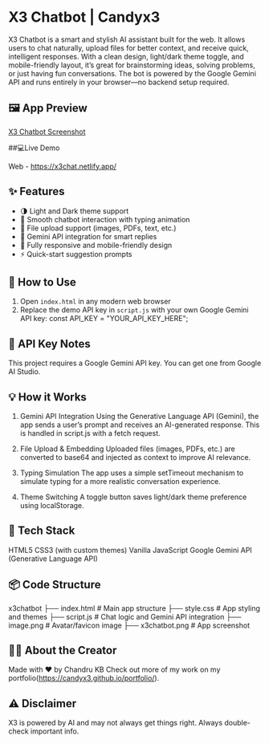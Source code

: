 # X3 Chatbot | Candyx3

X3 Chatbot is a smart and stylish AI assistant built for the web. It allows users to chat naturally, upload files for better context, and receive quick, intelligent responses. With a clean design, light/dark theme toggle, and mobile-friendly layout, it’s great for brainstorming ideas, solving problems, or just having fun conversations. The bot is powered by the Google Gemini API and runs entirely in your browser—no backend setup required.





## 🖼️ App Preview

[X3 Chatbot Screenshot](x3chatbot.png)



##💻Live Demo

Web - https://x3chat.netlify.app/





## ✨ Features

- 🌗 Light and Dark theme support  
- 💬 Smooth chatbot interaction with typing animation  
- 📁 File upload support (images, PDFs, text, etc.)  
- 🧠 Gemini API integration for smart replies  
- 📱 Fully responsive and mobile-friendly design  
- ⚡ Quick-start suggestion prompts  




## 🚀 How to Use

1. Open `index.html` in any modern web browser
2. Replace the demo API key in `script.js` with your own Google Gemini API key:
   const API_KEY = "YOUR_API_KEY_HERE";





## 🧪 API Key Notes
This project requires a Google Gemini API key.
You can get one from Google AI Studio.





## 💡 How it Works
1. Gemini API Integration
        Using the Generative Language API (Gemini), the app sends a user’s prompt and receives an AI-generated response. This is handled in script.js with a fetch request.

2. File Upload & Embedding
        Uploaded files (images, PDFs, etc.) are converted to base64 and injected as context to improve AI relevance.

3. Typing Simulation
        The app uses a simple setTimeout mechanism to simulate typing for a more realistic conversation experience.

4. Theme Switching
        A toggle button saves light/dark theme preference using localStorage.





## 🧩 Tech Stack

HTML5
CSS3 (with custom themes)
Vanilla JavaScript
Google Gemini API (Generative Language API)




## 📦 Code Structure


x3chatbot
├── index.html         # Main app structure
├── style.css          # App styling and themes
├── script.js          # Chat logic and Gemini API integration
├── image.png          # Avatar/favicon image
├── x3chatbot.png      # App screenshot




## 👨‍💻 About the Creator

Made with ❤️ by Chandru KB
Check out more of my work on my portfolio(https://candyx3.github.io/portfolio/).





## ⚠️ Disclaimer
X3 is powered by AI and may not always get things right. Always double-check important info.
